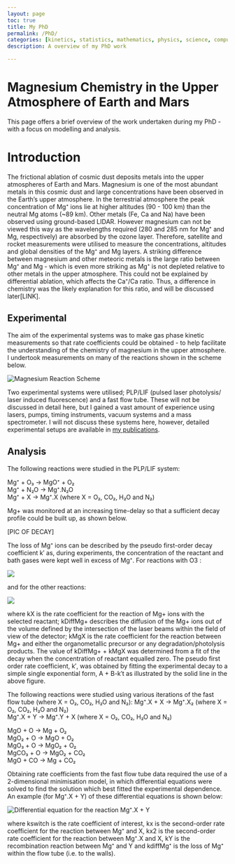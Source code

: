 ```yaml
---
layout: page
toc: true
title: My PhD
permalink: /PhD/
categories: [kinetics, statistics, mathematics, physics, science, computer modelling]
description: A overview of my PhD work

---
```

# Magnesium Chemistry in the Upper Atmosphere of Earth and Mars

This page offers a brief overview of the work undertaken during my PhD - with a focus on modelling and analysis. 

# Introduction  

The frictional ablation of cosmic dust deposits metals into the upper atmospheres of Earth and Mars.  Magnesium is one of the most abundant metals in this cosmic dust and large concentrations have been observed in the Earth’s upper atmosphere.
In the terrestrial atmosphere the peak concentration of Mg⁺ ions lie at higher altitudes (90 - 100 km) than the neutral Mg atoms (~89 km). Other metals (Fe, Ca and Na) have been observed using ground-based LIDAR. However magnesium can not be viewed this way as the wavelengths required (280 and 285 nm for Mg⁺ and Mg, respectively) are absorbed by the ozone layer. Therefore, satellite and rocket measurements were utilised to measure the concentrations, altitudes and global densities of the Mg⁺ and Mg layers. A striking difference between magnesium and other meteoric metals is the large ratio between Mg⁺ and Mg - which is even more striking as Mg⁺ is not depleted relative to other metals in the upper atmosphere. This could not be explained by differential ablation, which affects the Ca⁺/Ca ratio. Thus, a difference in chemistry was the likely explanation for this ratio, and will be discussed later[LINK].   

## Experimental

The aim of the experimental systems was to make gas phase kinetic measurements so that rate coefficients could be obtained - to help facilitate the understanding of the chemistry of magnesium in the upper atmosphere.  I undertook measurements on many of the reactions shown in the scheme below.

![]({{site.baseurl}}/images/reactscheme.png "Magnesium Reaction Scheme")

Two experimental systems were utilised; PLP/LIF (pulsed laser photolysis/ laser induced fluorescence) and a fast flow tube. These will not be discussed in detail here, but I gained a vast amount of experience using lasers, pumps, timing instruments, vacuum systems and a mass spectrometer.  I will not discuss these systems here, however, detailed experimental setups are available in [my publications](https://www.linkedin.com/in/lottes-salter/details/publications/). 

## Analysis

The following reactions were studied in the PLP/LIF system:

Mg⁺ + O₃ → MgO⁺ + O₂  
Mg⁺ + N₂O → Mg⁺.N₂O  
Mg⁺ + X  → Mg⁺.X (where X = O₂, CO₂, H₂O and N₂)  

Mg+ was monitored at an increasing time-delay so that a sufficient decay profile could be built up, as shown below.

[PIC OF DECAY]

The loss of Mg⁺ ions can be described by the pseudo first-order decay coefficient k′ as, during experiments, the concentration of the reactant and bath gases were kept well in excess of Mg⁺. For reactions with O3 :

![]({{site.baseurl}}/images/ko3.png)	

and for the other reactions:

![]({{site.baseurl}}/images/kx.png)

where kX is the rate coefficient for the reaction of Mg+ ions with the selected reactant; kDiffMg+ describes the diffusion of the Mg+ ions out of the volume defined by the intersection of the laser beams within the field of view of the detector; kMgX is the rate coefficient for the reaction between Mg+ and either the organometallic precursor or any degradation/photolysis products. The value of kDiffMg+ + kMgX was determined from a fit of the decay when the concentration of reactant equalled zero. The pseudo first order rate coefficient, k′, was obtained by fitting the experimental decay to a simple single exponential form, A + B-k′t as illustrated by the solid line in the above figure. 

The following reactions were studied using various iterations of the fast flow tube (where X = O₂, CO₂, H₂O and N₂):
Mg⁺.X + X → Mg⁺.X₂ (where X = O₂, CO₂, H₂O and N₂)  
Mg⁺.X + Y → Mg⁺.Y + X (where X = O₂, CO₂, H₂O and N₂)  
  
MgO + O → Mg + O₂  
MgO₂ + O → MgO + O₂  
MgO₃ + O → MgO₂ + O₂  
MgCO₃ + O → MgO₂ + CO₂  
MgO + CO → Mg + CO₂  

Obtaining rate coefficients from the fast flow tube data required the use of a 2-dimensional minimisation model, in which differential equations were solved to find the solution which best fitted the experimental dependence. An example (for Mg⁺.X + Y) of these differential equations is shown below:

![]({{site.baseurl}}/images/diffexample.png "Differential equation for the reaction Mg⁺.X + Y")

where kswitch is the rate coefficient of interest, kx is the second-order rate coefficient for the reaction between Mg⁺ and X, kx2 is the second-order rate coefficient for the reaction between Mg⁺.X and X, kY is the recombination reaction between Mg⁺ and Y and kdiffMg⁺ is the loss of Mg⁺ within the flow tube (i.e. to the walls).



